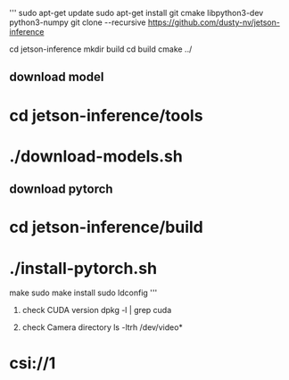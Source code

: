 '''
sudo apt-get update
sudo apt-get install git cmake libpython3-dev python3-numpy
git clone --recursive https://github.com/dusty-nv/jetson-inference

cd jetson-inference
mkdir build
cd build
cmake ../
## download model
# cd jetson-inference/tools
# ./download-models.sh
## download pytorch
# cd jetson-inference/build
# ./install-pytorch.sh

make
sudo make install
sudo ldconfig
'''

1) check CUDA version
dpkg -l | grep cuda 

2) check Camera directory
ls -ltrh /dev/video*
# csi://1
